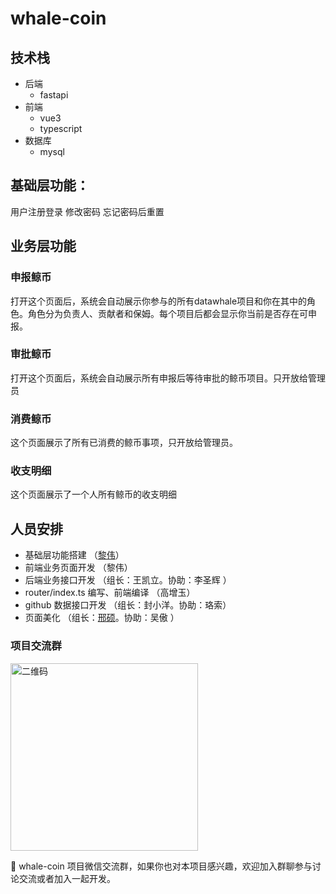 # whale-coin

## 技术栈
- 后端
  - fastapi
- 前端
  - vue3
  - typescript
- 数据库
  - mysql

## 基础层功能：
用户注册登录
修改密码
忘记密码后重置
## 业务层功能
### 申报鲸币
打开这个页面后，系统会自动展示你参与的所有datawhale项目和你在其中的角色。角色分为负责人、贡献者和保姆。每个项目后都会显示你当前是否存在可申报。

### 审批鲸币
打开这个页面后，系统会自动展示所有申报后等待审批的鲸币项目。只开放给管理员

### 消费鲸币
这个页面展示了所有已消费的鲸币事项，只开放给管理员。

### 收支明细
这个页面展示了一个人所有鲸币的收支明细

## 人员安排
- 基础层功能搭建 （[黎伟](https://github.com/omige)）
- 前端业务页面开发 （黎伟）
- 后端业务接口开发 （组长：王凯立。协助：李圣辉 ）
- router/index.ts 编写、前端编译 （高增玉）
- github 数据接口开发 （组长：封小洋。协助：珞索）
- 页面美化 （组长：[邢硕](https://github.com/Susan2048)。协助：吴傲 ）

### 项目交流群

<img src="docs/img/qr_code_1.png" alt="二维码" width="300" />

🎉 whale-coin 项目微信交流群，如果你也对本项目感兴趣，欢迎加入群聊参与讨论交流或者加入一起开发。
